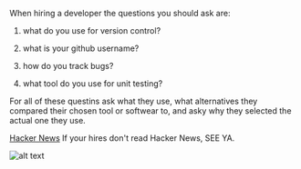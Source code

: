 When hiring a developer the questions you should ask are: 

1) what do you use for version control?

2) what is your github username?

3) how do you track bugs?

4) what tool do you use for unit testing?

For all of these questins ask what they use, what alternatives they compared their chosen tool or softwear to, and asky why they selected the actual one they  use. 

[Hacker News](https://news.ycombinator.com/)
If your hires don't read Hacker News, SEE YA.

![alt text](http://media2.giphy.com/media/ONlJ1OJcGyru/giphy.gif "Work")
